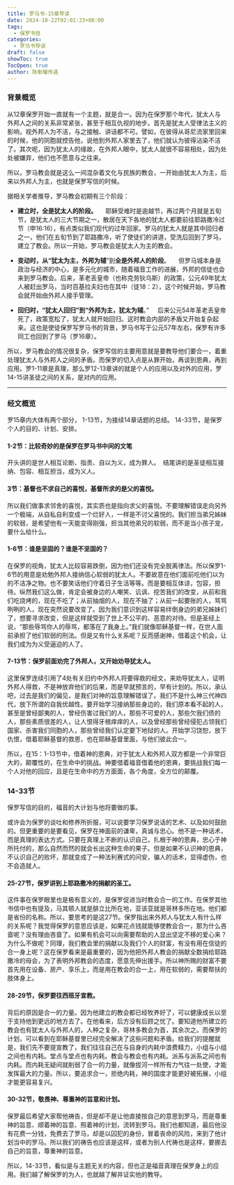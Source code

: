 ```yaml
---
title: 罗马书-15章导读
date: 2024-10-22T02:01:23+08:00
tags:
  - 保罗书信
categories:
  - 罗马书导读
draft: false
showToc: true
TocOpen: true
author: 陈彰耀传道
---
```


### 背景概览

从12章保罗开始一直就有一个主题，就是合一。因为在保罗那个年代，犹太人与外邦人之间的关系非常紧张，甚至于相互仇视的地步。首先是犹太人受律法主义的影响，视外邦人为不洁，与之接触、讲话都不可。譬如，在彼得从哥尼流家里回来的时候，他的同胞就控告他，说他到外邦人家里去了，他们就认为彼得沾染不洁了。其次呢，因为犹太人的缘故，在外邦人眼中，犹太人就很不容易相处，因为处处被嫌弃，他们也不愿意与之往来。

所以，罗马教会就是这么一间混杂着文化与民族的教会，一开始由犹太人为主，后来以外邦人为主，也就是保罗写信的时候。

<!-- more -->

据相关学者推导，罗马教会初期有三个阶段：

- **建立时，全是犹太人的阶段。**
    耶稣受难时是逾越节，再过两个月就是五旬节，是犹太人的三大节期之一，散居在天下各地的犹太人都要前往耶路撒冷过节（申16:16），有点类似我们现代的过年回家。罗马的犹太人就是其中回归者之一，他们在五旬节到了耶路撒冷，听了使徒们的讲道，受洗后回到了罗马，建立了教会。所以一开始，罗马教会是犹太人为主的教会。

- **变动时，从“犹太为主，外邦为辅**”到**全是外邦人的阶段**。
    但罗马城本身是政治与经济的中心，是多元化的城市，随着福音工作的进展，外邦的信徒也会来到罗马教会。后来，革老丢皇帝（也称克劳狄乌斯）的政策，公元49年犹太人被赶出罗马，当时百基拉夫妇也在其中（徒18：2），这个时候开始，罗马教会就开始由外邦人接手管理。

- **回归时，“犹太人回归”到“外邦为主，犹太为辅**。”
    后来公元54年革老丢皇帝死了，政策宽松了，犹太人就开始回归。这时教会内部的矛盾又开始复杂起来。这也是使徒保罗写罗马书的背景，罗马书写于公元57年左右，保罗有许多同工也回到了罗马（罗16章）。

所以，罗马教会的情况很复杂，保罗写信的主要用意就是要教导他们要合一，着重处理犹太人与外邦人之间的矛盾。而保罗的切入点是从罪开始，再谈到恩典，再到应用。罗1-11章是真理，那么罗12-13章讲的就是个人的应用以及对外的应用，罗14-15讲圣徒之间的关系，是对内的应用。

---
### 经文概览

罗15章内大体有两个部分，
1-13节，为接续14章话题的总结。
14-33节，是保罗个人的目的、计划、安排。

#### 1-2节：比较奇妙的是保罗在罗马书中间的文笔

开头讲的是世人相互论断、指责、自以为义，成为罪人。 
结尾讲的是圣徒相互接纳、包容、相互担当，成为义人。

#### 3节：基督也不求自己的喜悦，基督所求的是父的喜悦。  

所以我们做事求邻舍的喜悦，其实质也是指向求父的喜悦。不要理解错误走向另外一个极端，从自私自利变成一个烂好人，一样是不讨父喜悦的。我们担当弟兄姊妹的软弱，是希望他有一天能变得刚强，担当其他弟兄的软弱，而不是当小孩子宠，要什么给什么。

#### 1-6节：谁是坚固的？谁是不坚固的？  

在保罗的视角，犹太人比较容易跌倒，因为他们还没有完全脱离律法。所以保罗1-6节的用意是劝勉外邦人接纳信心软弱的犹太人。不要故意在他们面前吃他们以为的不洁净之物。也不要笑话他们守着日子生活等等。而是要相互体谅，包容，担待。纵然我们这么做，肯定会被身边的人嘲笑、讥讽、挖苦我们的改变，从前和我们吃烧烤的，现在不吃了；从前抽烟的人，现在不抽了；从前一起要账的人，骂骂咧咧的人，现在突然说要改变了。因为我们意识到这样容易绊倒身边的弟兄姊妹们了，想要寻求改变，但是这样就受到了世上不公平的、恶意的对待。但是圣经上说，“那些辱骂你人的辱骂，都落在了我身上。”我们就像耶稣基督一样，在世人面前承担了他们软弱的刑法。但是又有什么关系呢？反而感谢神，借着这个机会，让我们成为为义受逼迫的人了。

#### 7-13节：保罗前面劝完了外邦人，又开始劝导犹太人。  

这里保罗连续引用了4处有关旧约中外邦人将要得救的经文，来劝导犹太人，证明外邦人得救，不是神放弃他们的后果，而是早就预言的，早有计划的。所以，承认吧，过去是我们的偏见，是我们对神的旨意理解错误了。我们不是什么神三代神四代，放下所谓的自我优越性。要开始学习接纳那些身边的，我们原本看不起的人，甚至是曾经鄙夷的人，曾经伤害过我们的人，那些不可爱的人，那些欠我们债的人，那些素质很差的人，让人恨得牙根痒痒的人，以及曾经那些曾经侵犯占领我们国家、杀害我们同胞的人，那些曾经我们认定要下地狱的人。开始学习饶恕，放下仇恨，借着耶稣基督的救恩，也在耶稣基督里面，与他们彼此合一。

所以，在15：1-13节中，借着神的恩典，对于犹太人和外邦人双方都是一个非常巨大的，颠覆性的，在生命中的挑战。神要借着福音借着他的恩典，要挑战我们每一个人对他的回应，且是在生命中的方方面面，各个角度，全方位的颠覆。      

### 14-33节
保罗写信的目的，福音的大计划与他将要做的事。

或许会为保罗的谈吐和修养所折服，可以说要学习保罗说话的艺术、以及如何鼓励的。但更重要的是要看见，保罗在神面前的谦卑，真诚与忠心。他不是一种话术，而是真理的表达方式。只要在真理上不断的认识自己，扎根于神的恩典，忠心于神所托付的，那么自然而然的就会长出这种生命的果子。但是如果不认识神的恩典，不认识自己的败坏，那就变成了一种法利赛式的问安，骗人的话术，显得虚伪，也不会造就人。

#### 25-27节，保罗讲到上耶路撒冷的捐献的圣工。
这件事在保罗眼里也是极有意义的，是保罗促进当时教会合一的工作。在保罗其他书信中也有提及，马其顿人就是腓立比所在地，亚该亚就是哥林多所在地。他们都是省份的名称。所以，要思考的是这27节。保罗指出来外邦人与犹太人有什么样的关系呢？我觉得保罗的意思应该是，如果花点钱就能够使教会合一，那为什么吝啬呢？没有理由吝啬了。如果有机会可以向需要帮助的人显出坚定不移的爱心来？为什么不做呢？同理，我们教会里的捐献以及我们个人的财富，有没有用在信徒的合一身上呢？这在保罗看来是最重要的，因为他把外邦人教会的捐献全数捐给耶路撒冷的母会，为了表明外邦教会的态度，愿意先伸出援手。所以神所赐的财富不要首先用在设备、房产、享乐上，而是用在教会的合一上，用在软弱的，需要帮扶的肢体身上。    

#### 28-29节，保罗要往西班牙宣教。
背后的原因是合一的力量。因为他建立的教会都已经牧养好了，可以健康成长以至于支持他到更远的地方去了。在他看来，后方没有后顾之忧了。要知道他所建立的教会也有犹太人与外邦人的，人种之复杂，哥林多教会为首，其余次之。而保罗的计划，可以看到在耶稣基督里已经完全解决了这些问题和矛盾。给我们的提醒就是，我们先不要提宣教了，我们往往自己在与自身的内耗中浪费精力，小组与小组之间也有内耗。堂点与堂点也有内耗。教会与教会也有内耗。派系与派系之间也有内耗。而内耗无疑间就削弱了合一的力量，就像拔河一样所有力气往一处使，才能发挥最大的力量。所以，要追求合一，拒绝内耗，神的国度才能更好被拓展，小组才能更容易复兴。

#### 30-32节，敬畏神、尊重神的旨意和计划。
保罗最后希望大家帮他祷告，但是却不是让他直接按自己的意思到罗马，而是尊重神的旨意、顺着神的旨意、照着神的计划，流转到罗马。我们也都知道，最后他没有花费一分钱，免费去了罗马，却是以囚犯的身份，冒着丧命的风险，来到了他计划当中的罗马。所以我们的祷告也应该是这样，或者为别人代祷也是这样，要挪去自己的旨意，尊重神的旨意。

所以，14-33节，看似是与主题无关的内容，但也正是福音真理在保罗身上的应用。我们越了解保罗的为人，也就越了解并证实他的教导。